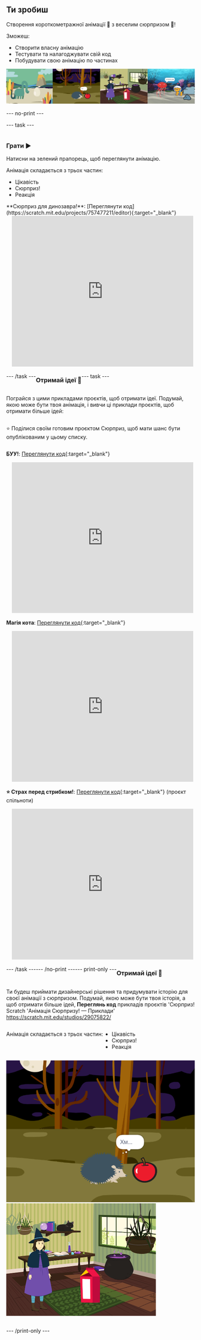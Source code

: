 ## Ти зробиш

Створення короткометражної анімації 🎥 з веселим сюрпризом 🎉!

Зможеш:

+ Створити власну анімацію
+ Тестувати та налагоджувати свій код
+ Побудувати свою анімацію по частинах

![Приклади проєктів.](images/surprise-example.png)

--- no-print ---

--- task ---

<div style="display: flex; flex-wrap: wrap">
<div style="flex-basis: 200px; flex-grow: 1">  

### Грати ▶️ 

Натисни на зелений прапорець, щоб переглянути анімацію.

Анімація складається з трьох частин:
+ Цікавість
+ Сюрприз!
+ Реакція

</div>
<div>
**Сюрприз для динозавра!**: [Переглянути код](https://scratch.mit.edu/projects/757477211/editor){:target="_blank"}
<div class="scratch-preview" style="margin-left: 15px;">
  <iframe allowtransparency="true" width="485" height="402" src="https://scratch.mit.edu/projects/embed/757477211/?autostart=false" frameborder="0"></iframe>
</div>

</div>

--- /task ---

### Отримай ідеї 💭

--- task ---

Пограйся з цими прикладами проєктів, щоб отримати ідеї. Подумай, якою може бути твоя анімація, і вивчи ці приклади проєктів, щоб отримати більше ідей:

⭐ Поділися своїм готовим проєктом Сюрприз, щоб мати шанс бути опублікованим у цьому списку.

**БУУ!**: [Переглянути код](https://scratch.mit.edu/projects/757477034/editor){:target="_blank"}
<div class="scratch-preview" style="margin-left: 15px;">
  <iframe allowtransparency="true" width="485" height="402" src="https://scratch.mit.edu/projects/embed/757477034/?autostart=false" frameborder="0"></iframe>
</div>

**Магія кота**: [Переглянути код](https://scratch.mit.edu/projects/757475085/editor){:target="_blank"}
<div class="scratch-preview" style="margin-left: 15px;">
  <iframe allowtransparency="true" width="485" height="402" src="https://scratch.mit.edu/projects/embed/757475085/?autostart=false" frameborder="0"></iframe>
</div>

**⭐ Страх перед стрибком!**: [Переглянути код](https://scratch.mit.edu/projects/720220722/editor){:target="_blank"} (проєкт спільноти)
<div class="scratch-preview" style="margin-left: 15px;">
  <iframe allowtransparency="true" width="485" height="402" src="https://scratch.mit.edu/projects/embed/720220722/?autostart=false" frameborder="0"></iframe>
</div>

--- /task ---

--- /no-print ---

--- print-only ---

### Отримай ідеї 💭

Ти будеш приймати дизайнерські рішення та придумувати історію для своєї анімації з сюрпризом. Подумай, якою може бути твоя історія, а щоб отримати більше ідей, **Переглянь код** прикладів проєктів 'Сюрприз! Scratch 'Анімація Сюрпризу! — Приклади' https://scratch.mit.edu/studios/29075822/

Анімація складається з трьох частин:
+ Цікавість
+ Сюрприз!
+ Реакція

![Проєкт 'БУУ!'.](images/boo.png) ![Проєкт 'Магія кота'.](images/cat-magic.png)

--- /print-only ---

 
